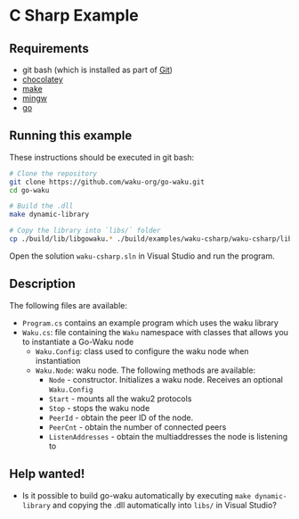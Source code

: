 # C Sharp Example


## Requirements
- git bash  (which is installed as part of [Git](https://git-scm.com/downloads))
- [chocolatey](https://chocolatey.org/install)
- [make](https://community.chocolatey.org/packages/make)
- [mingw](https://community.chocolatey.org/packages/mingw)
- [go](https://go.dev/doc/install)


## Running this example
These instructions should be executed in git bash: 
```bash
# Clone the repository
git clone https://github.com/waku-org/go-waku.git
cd go-waku

# Build the .dll
make dynamic-library

# Copy the library into `libs/` folder
cp ./build/lib/libgowaku.* ./build/examples/waku-csharp/waku-csharp/libs/.
```

Open the solution `waku-csharp.sln` in Visual Studio and run the program.

## Description
The following files are available:
- `Program.cs` contains an example program which uses the waku library
- `Waku.cs`: file containing the `Waku` namespace with classes that allows you to instantiate a Go-Waku node
    - `Waku.Config`: class used to configure the waku node when instantiation
    - `Waku.Node`: waku node. The following methods are available:
        - `Node` - constructor. Initializes a waku node. Receives an optional `Waku.Config`
        - `Start` - mounts all the waku2 protocols
        - `Stop` - stops the waku node
        - `PeerId` - obtain the peer ID of the node.
        - `PeerCnt` - obtain the number of connected peers
        - `ListenAddresses` - obtain the multiaddresses the node is listening to


## Help wanted!
- Is it possible to build go-waku automatically by executing `make dynamic-library` and copying the .dll automatically into `libs/` in Visual Studio?